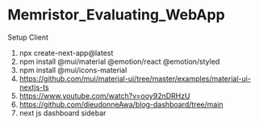 # Memristor_Evaluating_WebApp

Setup Client
1. npx create-next-app@latest
2. npm install @mui/material @emotion/react @emotion/styled
3. npm install @mui/icons-material
4. https://github.com/mui/material-ui/tree/master/examples/material-ui-nextjs-ts
5. https://www.youtube.com/watch?v=ooy92nDRHzU
6. https://github.com/dieudonneAwa/blog-dashboard/tree/main
7. next js dashboard sidebar